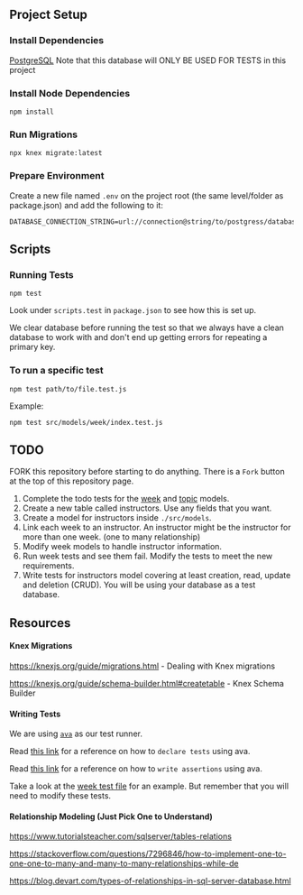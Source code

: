 ## Project Setup

### Install Dependencies
[PostgreSQL](https://www.postgresql.org/)
Note that this database will ONLY BE USED FOR TESTS in this project

### Install Node Dependencies
```
npm install
```

### Run Migrations
```
npx knex migrate:latest
```

### Prepare Environment
Create a new file named `.env` on the project root (the same level/folder as package.json) and add the following to it:
```
DATABASE_CONNECTION_STRING=url://connection@string/to/postgress/database
```

## Scripts

### Running Tests
```
npm test
```
Look under `scripts.test` in `package.json` to see how this is set up.

We clear database before running the test so that we always have a clean database to work with and don't end up getting errors for repeating a primary key.

### To run a specific test
```
npm test path/to/file.test.js
```

Example:
```
npm test src/models/week/index.test.js
```

## TODO

FORK this repository before starting to do anything. There is a `Fork` button at the top of this repository page.

1. Complete the todo tests for the [week](src/models/week/index.test.js) and [topic](src/models/topic/index.test.js) models.
2. Create a new table called instructors. Use any fields that you want.
3. Create a model for instructors inside `./src/models`.
4. Link each week to an instructor. An instructor might be the instructor for more than one week. (one to many relationship)
5. Modify week models to handle instructor information.
6. Run week tests and see them fail. Modify the tests to meet the new requirements.
7. Write tests for instructors model covering at least creation, read, update and deletion (CRUD). You will be using your database as a test database.

## Resources

#### Knex Migrations
https://knexjs.org/guide/migrations.html - Dealing with Knex migrations

https://knexjs.org/guide/schema-builder.html#createtable - Knex Schema Builder

#### Writing Tests
We are using [`ava`](https://github.com/avajs/ava) as our test runner.

Read [this link](https://github.com/avajs/ava/blob/main/docs/01-writing-tests.md) for a reference on how to `declare tests` using ava.

Read [this link](https://github.com/avajs/ava/blob/main/docs/03-assertions.md) for a reference on how to `write assertions` using ava.

Take a look at the [week test file](./src/models/week/index.test.js) for an example. But remember that you will need to modify these tests.

#### Relationship Modeling (Just Pick One to Understand)
https://www.tutorialsteacher.com/sqlserver/tables-relations

https://stackoverflow.com/questions/7296846/how-to-implement-one-to-one-one-to-many-and-many-to-many-relationships-while-de

https://blog.devart.com/types-of-relationships-in-sql-server-database.html

